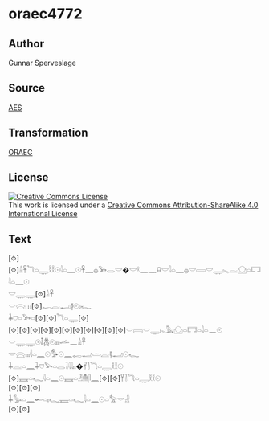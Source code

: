# oraec4772

## Author

Gunnar Sperveslage

## Source

[AES](https://github.com/simondschweitzer/aes)

## Transformation

[ORAEC](https://oraec.github.io/)

## License

<a rel="license" href="http://creativecommons.org/licenses/by-sa/4.0/"><img alt="Creative Commons License" style="border-width:0" src="https://i.creativecommons.org/l/by-sa/4.0/88x31.png" /></a><br />This work is licensed under a <a rel="license" href="http://creativecommons.org/licenses/by-sa/4.0/">Creative Commons Attribution-ShareAlike 4.0 International License</a>

## Text

[⯑][⯑]𓏙𓋹𓆓𓏏𓇾𓎛𓎛𓇳𓇋𓏏𓈖𓇳𓋹𓈖𓐍𓅨𓂋𓎟�𓎟𓍲𓈖𓈖𓍶𓎟𓇋𓏏𓈖𓐍𓎟𓇯𓎟𓇾𓏤𓈅𓐛𓈌𓏏𓉐𓇋𓏏𓈖𓇳<br>
𓎟𓇾𓇾[⯑]𓏙𓋹<br>
𓎟𓈍𓏥[⯑]𓉻𓐛𓂝𓊢𓇳𓏤𓆑<br>
𓇓𓈞𓏏𓅨𓏏[⯑][⯑]𓆓𓏏𓇾[⯑]<br>
[⯑][⯑][⯑][⯑][⯑][⯑][⯑][⯑][⯑][⯑][⯑]𓎟𓇯𓎟𓇾𓏤𓈅𓅓𓈌𓏏𓉐𓏏𓇋𓏏𓈖𓇳<br>
𓎟𓇾𓇾𓇳𓄤𓆣𓇳𓏤𓏤𓏤𓌡𓈖𓏙𓋹<br>
𓎟𓈍𓏤𓏤𓏤𓇋𓏏𓈖𓇳𓅜𓇳𓈖𓉻𓂝𓏛𓐛𓊢𓂝𓇳𓆑<br>
𓇓𓐛𓏏𓈖𓇓𓈞𓅨𓏏𓂋𓍘𓇋𓇋𓏤𓏤�𓋹𓍘𓆓𓏏𓇾𓎛𓎛𓇳<br>
[⯑]𓈘𓏏𓆑𓇋𓏏𓈖𓇳𓈘𓏏𓁐𓄟𓋴𓈖[⯑][⯑]𓋹𓍘𓆓𓏏𓇾𓎛𓎛𓇳<br>
[⯑][⯑][⯑]<br>
𓇓𓅭𓏏𓈖𓄡𓏏𓏤𓆑𓈘𓏏𓆑𓇋𓏏𓈖𓇳𓏏𓅡𓎡𓁐<br>
[⯑][⯑]<br>
